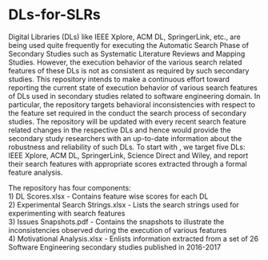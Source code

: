 # DLs-for-SLRs

Digital Libraries (DLs) like IEEE Xplore, ACM DL, SpringerLink, etc., are being used quite frequently for executing the Automatic Search Phase of Secondary Studies such as Systematic Literature Reviews and Mapping Studies. However, the execution behavior of the various search related features of these DLs is not as consistent as required by such secondary studies. This repository intends to make a continuous effort toward reporting the current state of execution behavior of various search features of DLs used in secondary studies related to software engineering domain. In particular, the repository targets behavioral inconsistencies with respect to the feature set required in the conduct the search process of secondary studies. The repository will be updated with every recent search feature related changes in the respective DLs and hence would provide the secondary study researchers with an up-to-date information about the robustness and reliability of such DLs. To start with , we target five DLs: IEEE Xplore, ACM DL, SpringerLink, Science Direct and Wiley, and report their search features with appropriate scores extracted through a formal feature analysis.

The repository has four components:
<br>1) DL Scores.xlsx	- Contains feature wise scores for each DL
<br>2) Experimental Search Strings.xlsx	- Lists the search strings used for experimenting with search features
<br>3) Issues Snapshots.pdf	- Contains the snapshots to illustrate the inconsistencies observed during the execution of various features
<br>4) Motivational Analysis.xlsx - Enlists information extracted from a set of 26 Software Engineering secondary studies published in 2016-2017
